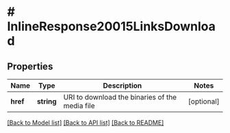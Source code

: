 # # InlineResponse20015LinksDownload

## Properties

Name | Type | Description | Notes
------------ | ------------- | ------------- | -------------
**href** | **string** | URI to download the binaries of the media file | [optional]

[[Back to Model list]](../../README.md#models) [[Back to API list]](../../README.md#endpoints) [[Back to README]](../../README.md)
